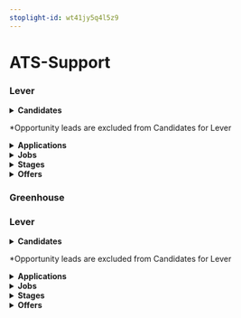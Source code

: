 ```yaml
---
stoplight-id: wt41jy5q4l5z9
---
```


# ATS-Support

### Lever
<!--
type: tab
title: API
-->
<details>
<summary><strong style="display:inline">Candidates</strong></summary>

Field Name | Support
---- | -----
`id` | <strong><span style="color:green">✓</span></strong>
`first_name` |
`last_name` |
`full_name` | <strong><span style="color:green">✓</span></strong>
`emails.data` | <strong><span style="color:green">✓</span></strong>
`emails.type` | <strong><span style="color:green">✓</span></strong>
`phone_numbers.type`| <strong><span style="color:green">✓</span></strong>
`phone_numbers.data`| <strong><span style="color:green">✓</span></strong>
`created_at` | <strong><span style="color:green">✓</span></strong>
`last_activity_at` | <strong><span style="color:green">✓</span></strong>
`application_ids` | <strong><span style="color:green">✓</span></strong>

</details>

*Opportunity leads are excluded from Candidates for Lever

<details>
<summary><strong style="display:inline">Applications</strong></summary>

Field Name | Support
---- | -----
`id` | <strong><span style="color:green">✓</span></strong>
`candidate_id` | <strong><span style="color:green">✓</span></strong>
`job_id` | <strong><span style="color:green">✓</span></strong>
`offer_id` | <strong><span style="color:green">✓</span></strong>
`stage` | <strong><span style="color:green">✓</span></strong>
`stage.id` | <strong><span style="color:green">✓</span></strong>
`stage.name` | <strong><span style="color:green">✓</span></strong>
`rejected_at` | <strong><span style="color:green">✓</span></strong>
`rejected_reason.text`| <strong><span style="color:green">✓</span></strong>

</details>

<details>
<summary><strong style="display:inline">Jobs</strong></summary>

Field Name | Support
---- | -----
`id` | <strong><span style="color:green">✓</span></strong>
`name` | <strong><span style="color:green">✓</span></strong>
`status` | <strong><span style="color:green">✓</span></strong>
`department` | <strong><span style="color:green">✓</span></strong>
`department.name` | <strong><span style="color:green">✓</span></strong>
`created_at` | <strong><span style="color:green">✓</span></strong>
`closed_at` | <strong><span style="color:green">✓</span></strong>
`hiring_team.hiring_managers`| <strong><span style="color:green">✓</span></strong>
`hiring_team.recruiters`| <strong><span style="color:red">x</span></strong>

</details>

<details>
<summary><strong style="display:inline">Stages</strong></summary>

Field Name | Support
---- | -----
`id` | <strong><span style="color:green">✓</span></strong>
`job_id` | <strong><span style="color:red">x</span></strong>
`name` |<strong><span style="color:green">✓</span></strong>

</details>


<details>
<summary><strong style="display:inline">Offers</strong></summary>

Field Name | Support
---- | -----
`id` | <strong><span style="color:green">✓</span></strong>
`application_id` | <strong><span style="color:green">✓</span></strong>
`candidate_id` |<strong><span style="color:green">✓</span></strong>
`job_id` | <strong><span style="color:green">✓</span></strong>
`created_at` | <strong><span style="color:green">✓</span></strong>
`updated_at` | <strong><span style="color:red">x</span></strong>
`status`| <strong><span style="color:green">✓</span></strong>

</details>

<!-- type: tab-end -->

### Greenhouse

### Lever
<!--
type: tab
title: API
-->
<details>
<summary><strong style="display:inline">Candidates</strong></summary>

Field Name | Support
---- | -----
`id` | <strong><span style="color:green">✓</span></strong>
`first_name` |
`last_name` |
`full_name` | <strong><span style="color:green">✓</span></strong>
`emails.data` | <strong><span style="color:green">✓</span></strong>
`emails.type` | <strong><span style="color:green">✓</span></strong>
`phone_numbers.type`| <strong><span style="color:green">✓</span></strong>
`phone_numbers.data`| <strong><span style="color:green">✓</span></strong>
`created_at` | <strong><span style="color:green">✓</span></strong>
`last_activity_at` | <strong><span style="color:green">✓</span></strong>
`application_ids` | <strong><span style="color:green">✓</span></strong>

</details>

*Opportunity leads are excluded from Candidates for Lever

<details>
<summary><strong style="display:inline">Applications</strong></summary>

Field Name | Support
---- | -----
`id` | <strong><span style="color:green">✓</span></strong>
`candidate_id` | <strong><span style="color:green">✓</span></strong>
`job_id` | <strong><span style="color:green">✓</span></strong>
`offer_id` | <strong><span style="color:green">✓</span></strong>
`stage` | <strong><span style="color:green">✓</span></strong>
`stage.id` | <strong><span style="color:green">✓</span></strong>
`stage.name` | <strong><span style="color:green">✓</span></strong>
`rejected_at` | <strong><span style="color:green">✓</span></strong>
`rejected_reason.text`| <strong><span style="color:green">✓</span></strong>

</details>

<details>
<summary><strong style="display:inline">Jobs</strong></summary>

Field Name | Support
---- | -----
`id` | <strong><span style="color:green">✓</span></strong>
`name` | <strong><span style="color:green">✓</span></strong>
`status` | <strong><span style="color:green">✓</span></strong>
`department.name` | <strong><span style="color:green">✓</span></strong>
`created_at` | <strong><span style="color:green">✓</span></strong>
`closed_at` | <strong><span style="color:green">✓</span></strong>
`hiring_team.hiring_managers`| <strong><span style="color:green">✓</span></strong>
`hiring_team.recruiters`| <strong><span style="color:red">x</span></strong>

</details>

<details>
<summary><strong style="display:inline">Stages</strong></summary>

Field Name | Support
---- | -----
`id` | <strong><span style="color:green">✓</span></strong>
`job_id` | <strong><span style="color:red">x</span></strong>
`name` |<strong><span style="color:green">✓</span></strong>

</details>


<details>
<summary><strong style="display:inline">Offers</strong></summary>

Field Name | Support
---- | -----
`id` | <strong><span style="color:green">✓</span></strong>
`application_id` | <strong><span style="color:green">✓</span></strong>
`candidate_id` |<strong><span style="color:green">✓</span></strong>
`job_id` | <strong><span style="color:green">✓</span></strong>
`created_at` | <strong><span style="color:green">✓</span></strong>
`updated_at` | <strong><span style="color:red">x</span></strong>
`status`| <strong><span style="color:green">✓</span></strong>

</details>

<!-- type: tab-end -->
